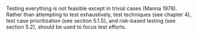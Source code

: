 Testing everything is not feasible except in trivial cases (Manna 1978). Rather than attempting to test exhaustively, test techniques (see chapter 4), test case prioritization (see section 5.1.5), and risk-based testing (see section 5.2), should be used to focus test efforts.
